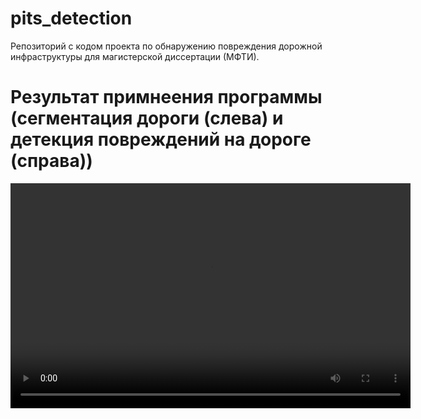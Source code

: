 # pits_detection
Репозиторий с кодом проекта по обнаружению повреждения дорожной инфраструктуры для магистерской диссертации (МФТИ).

# Результат примнеения программы (сегментация дороги (слева) и детекция повреждений на дороге (справа))
<video width="640" height="360" controls>
  <source src="[./results/detection.mp4](https://github.com/MikhailKuzm/pits_detection/blob/main/results/detection.mp4)" type="video/mp4">
  Ваш браузер не поддерживает элемент video.
</video>

